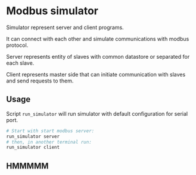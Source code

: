 # Modbus simulator

Simulator represent server and client programs.

It can connect with each other and simulate communications with modbus protocol.

Server represents entity of slaves with common datastore or separated for each slave.

Client represents master side that can initiate communication with slaves and send requests to them.

## Usage

Script `run_simulator` will run simulator with default configuration for serial port.
```bash
# Start with start modbus server:
run_simulator server
# then, in another terminal run:
run_simulator client
```

## HMMMMM
